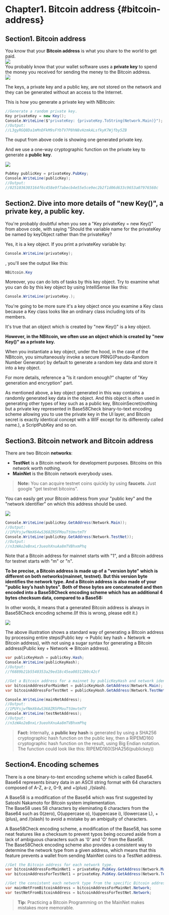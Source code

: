 # Chapter1. Bitcoin address {#bitcoin-address}

## Section1. Bitcoin address

You know that your **Bitcoin address** is what you share to the world to get paid.  
![](../assets/BitcoinAddress.png)  
You probably know that your wallet software uses a **private key** to spend the money you received for sending the meney to the Bitcoin address.  
![](../assets/PrivateKey.png)  

The keys, a private key and a public key, are not stored on the network and they can be generated without an access to the Internet.  

This is how you generate a private key with NBitcoin:  
```cs  
//Generate a random private key.
Key privateKey = new Key(); 
Console.WriteLine($"privateKey: {privateKey.ToString(Network.Main)}");
//Output:
//L3gyRGQ8Da1mMnDFkM9sFYbTV7P8hN8vHzmkALsfkyK7Wjfby5ZB
```  
The ouput from above code is showing one generated private key.  


And we use a one-way cryptographic function on the private key to generate a **public key**.  

![](../assets/PrivKeyPubKey.png)  
```cs 
PubKey publicKey = privateKey.PubKey;
Console.WriteLine(publicKey); 
//Output:
//0251036303164f6c458e9f7abecb4e55e5ce9ec2b2f1d06d633c9653a07976560c
```

## Section2. Dive into more details of "new Key()", a private key, a public key.

You're probably doubtful when you see a "Key privateKey = new Key()" from above code, with saying "Should the variable name for the privateKey be named by keyObject rather than the privateKey?  

Yes, it is a key object. If you print a privateKey variable by:
```cs
Console.WriteLine(privateKey);
```
, you'll see the output like this:
```cs
NBitcoin.Key
```

Moreover, you can do lots of tasks by this key object. Try to examine what you can do by this key object by using IntelliSense like this:
```cs
Console.WriteLine(privateKey.);
```

You're going to be more sure it's a key object once you examine a Key class because a Key class looks like an ordinary class including lots of its members.  

It's true that an object which is created by "new Key()" is a key object.

**However, in the NBitcoin, we often use an object which is created by "new Key()" as a private key.**

When you instantiate a key object, under the hood, in the case of the NBitcoin, you simultaneously invoke a secure PRNG(Pseudo-Random Number Generator) by default to generate a random key data and store it into a key object.  

For more details, reference a "Is it random enough?" chapter of "Key generation and encryption" part.

As mentioned above, a key object generated in this way contains a randomly generated key data in the object. And this object is often used in generating other types of key such as a public key, BitcoinSecret(nothing but a private key represented in Base58Check binary-to-text encoding scheme allowing you to use the private key in the UI layer, and Bitcoin secret is exactly identical concept with a WIF except for its differently called name.), a ScriptPubKey and so on.


## Section3. Bitcoin network and Bitcoin address
There are two Bitcoin **networks**: 
* **TestNet** is a Bitcoin network for development purposes. Bitcoins on this network worth nothing.  
* **MainNet** is the Bitcoin network everybody uses.  

> **Note:** You can acquire testnet coins quickly by using **faucets**. Just google "get testnet bitcoins".  

You can easily get your Bitcoin address from your "public key" and the "network identifier" on which this address should be used. 

![](../assets/PubKeyToAddr.png)  

```cs 
Console.WriteLine(publicKey.GetAddress(Network.Main)); 
//Output:
//1PUYsjwfNmX64wS368ZR5FMouTtUmvtmTY
Console.WriteLine(publicKey.GetAddress(Network.TestNet)); 
//Output:
//n3zWAo2eBnxLr3ueohXnuAa8mTVBhxmPhq
```  
Note that a Bitcoin address for mainnet starts with "1", and a Bitcoin address for testnet starts with "m" or "n".

**To be precise, a Bitcoin address is made up of a "version byte" which is different on both networks(mainnet, testnet). But this version byte identifies the network type. And a Bitcoin address is also made of your "public key’s hash bytes". Both of these bytes are concatenated and then encoded into a Base58Check encoding scheme which has an additional 4 bytes checksum data, compared to a Base58:**  

In other words, it means that a generated Bitcoin address is always in Base58Check encoding scheme.(If this is wrong, please edit it.)

![](../assets/PubKeyHashToBitcoinAddress.png)  

The above illustration shows a standard way of generating a Bitcoin address by processing entire steps(Public key -> Public key hash + Network => Bitcoin address), with not using a sugar syntax for generating a Bitcoin address(Public key + Network => Bitcoin address).

```cs 
var publicKeyHash = publicKey.Hash;
Console.WriteLine(publicKeyHash);
//Output:
//f6889b21b5540353a29ed18c45ea0031280c42cf

//Get a Bitcoin address for a mainnet by publicKeyHash and network identifier.
var bitcoinAddressForMainNet = publicKeyHash.GetAddress(Network.Main);
var bitcoinAddressForTestNet = publicKeyHash.GetAddress(Network.TestNet);

Console.WriteLine(mainNetAddress); 
//Output:
//1PUYsjwfNmX64wS368ZR5FMouTtUmvtmTY
Console.WriteLine(testNetAddress); 
//Output:
//n3zWAo2eBnxLr3ueohXnuAa8mTVBhxmPhq
```  

> **Fact:** Internally, a **public key hash** is generated by using a SHA256 cryptographic hash function on the public key, then a RIPEMD160 cryptographic hash function on the result, using Big Endian notation. The function could look like this: RIPEMD160(SHA256(publickey))  

## Section4. Encoding schemes
There is a one binary-to-text encoding scheme which is called Base64.
Base64 represents binary data in an ASCII string format with 64 characters composed of A-Z, a-z, 0-9, and +(plus) ,/(slash).

A Base58 is a modification of the Base64 which was first suggested by Satoshi Nakamoto for Bitcoin system implementation.  
The Base58 uses 58 characters by eleminating 6 characters from the Base64 such as 0(zero), O(uppercase o), I(uppercase i), l(lowercase L), +(plus), and /(slash) to avoid a mistake by an ambiguity of characters.

A Base58Check encoding scheme, a modification of the Base58, has some neat features like a checksum to prevent typos being occured aside from a lack of ambiguous characters such as '0' and 'O' from the Base58.  
The Base58Check encoding scheme also provides a consistent way to determine the network type from a given address, which means that this feature prevents a wallet from sending MainNet coins to a TestNet address.

```cs
//Get the Bitcoin address for each network type.
var bitcoinAddressForMainNet1 = privateKey.PubKey.GetAddress(Network.Main);
var bitcoinAddressForTestNet1 = privateKey.PubKey.GetAddress(Network.TestNet);

//Get the consistent each network type from the specific Bitcoin address.
var mainNetFromBitcoinAddress = bitcoinAddressForMainNet.Network;
var testNetFromBitcoinAddress = bitcoinAddressForTestNet.Network;
```

> **Tip:** Practicing a Bitcoin Programming on the MainNet makes mistakes more memorable.  
